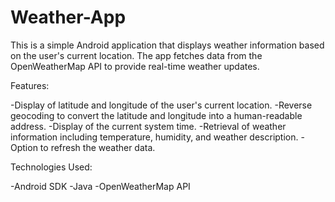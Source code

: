 # Weather-App
 This is a simple Android application that displays weather information based on the user's current location. The app fetches data from the OpenWeatherMap API to provide real-time weather updates.

Features:

-Display of latitude and longitude of the user's current location.
-Reverse geocoding to convert the latitude and longitude into a human-readable address.
-Display of the current system time.
-Retrieval of weather information including temperature, humidity, and weather description.
-Option to refresh the weather data.

Technologies Used:

-Android SDK
-Java
-OpenWeatherMap API
